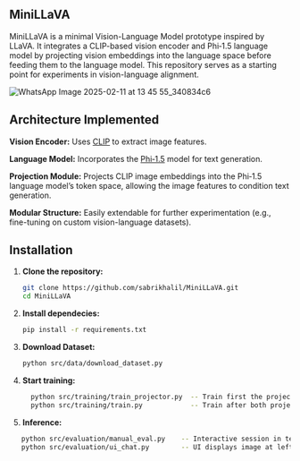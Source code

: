## MiniLLaVA

MiniLLaVA is a minimal Vision-Language Model prototype inspired by LLaVA. It integrates a CLIP-based vision encoder and Phi‑1.5 language model by projecting vision embeddings into the language space before feeding them to the language model. This repository serves as a starting point for experiments in vision-language alignment.

![WhatsApp Image 2025-02-11 at 13 45 55_340834c6](https://github.com/user-attachments/assets/92c185a7-54bf-4a48-8477-7473728afce7)

## Architecture Implemented

**Vision Encoder:** Uses [CLIP](https://github.com/openai/CLIP) to extract image features.

**Language Model:** Incorporates the [Phi‑1.5](https://huggingface.co/microsoft/phi-1_5) model for text generation.

**Projection Module:** Projects CLIP image embeddings into the Phi‑1.5 language model’s token space, allowing the image features to condition text generation.

**Modular Structure:** Easily extendable for further experimentation (e.g., fine-tuning on custom vision-language datasets).

## Installation

1. **Clone the repository:**

   ```bash
   git clone https://github.com/sabrikhalil/MiniLLaVA.git
   cd MiniLLaVA

2. **Install dependecies:**
   ```bash
   pip install -r requirements.txt

3. **Download Dataset:**
   ```bash
   python src/data/download_dataset.py
4. **Start training:**
   ```bash
     python src/training/train_projector.py  -- Train first the projector, freeze both LLM and Vision Encoder.
     python src/training/train.py            -- Train after both projector and LLM (using Lora tuning).
5. **Inference:**
  ```bash
     python src/evaluation/manual_eval.py    -- Interactive session in terminal to enter prompt and receive responses.
     python src/evaluation/ui_chat.py        -- UI displays image at left and chat on right. 
